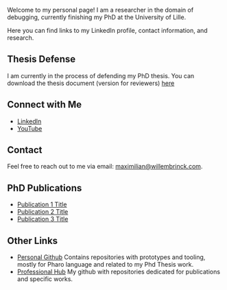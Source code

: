 <!---![Your Profile Picture](link_to_profile_picture.jpg) -->

Welcome to my personal page! I am a researcher in the domain of debugging, currently finishing my PhD at the University of Lille.

Here you can find links to my LinkedIn profile, contact information, and research.

## Thesis Defense

I am currently in the process of defending my PhD thesis.
You can download the thesis document (version for reviewers) [here](willembrinck.com)

## Connect with Me

- [LinkedIn](https://www.linkedin.com/in/your-profile)
- [YouTube](https://www.youtube.com/@maxwillembrinck)

## Contact

Feel free to reach out to me via email: [maximilian@willembrinck.com](mailto:maximilian@willembrinck.com).

## PhD Publications

- [Publication 1 Title](link_to_publication_1)
- [Publication 2 Title](link_to_publication_2)
- [Publication 3 Title](link_to_publication_3)

## Other Links

- <a href="https://www.github.com/maxwills" title="Personal Github">Personal Github</a> Contains repositories with prototypes and tooling, mostly for Pharo language and related to my Phd Thesis work.
- <a href="https://www.github.com/willembrinck" title="Professional Github">Professional Hub</a> My github with repositories dedicated for publications and specific works.
